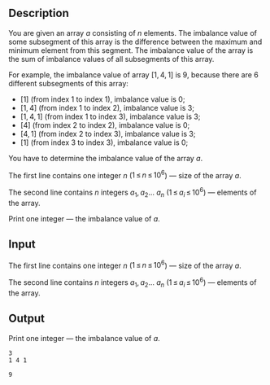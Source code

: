 ## Description

<div><p>You are given an array <span class="tex-span"><i>a</i></span> consisting of <span class="tex-span"><i>n</i></span> elements. The <span class="tex-font-style-it">imbalance value</span> of some subsegment of this array is the difference between the maximum and minimum element from this segment. The <span class="tex-font-style-it">imbalance value</span> of the array is the sum of <span class="tex-font-style-it">imbalance values</span> of all subsegments of this array.</p><p>For example, the <span class="tex-font-style-it">imbalance value</span> of array <span class="tex-span">[1, 4, 1]</span> is <span class="tex-span">9</span>, because there are <span class="tex-span">6</span> different subsegments of this array: </p><ul> <li> <span class="tex-span">[1]</span> (from index <span class="tex-span">1</span> to index <span class="tex-span">1</span>), <span class="tex-font-style-it">imbalance value</span> is <span class="tex-span">0</span>; </li><li> <span class="tex-span">[1, 4]</span> (from index <span class="tex-span">1</span> to index <span class="tex-span">2</span>), <span class="tex-font-style-it">imbalance value</span> is <span class="tex-span">3</span>; </li><li> <span class="tex-span">[1, 4, 1]</span> (from index <span class="tex-span">1</span> to index <span class="tex-span">3</span>), <span class="tex-font-style-it">imbalance value</span> is <span class="tex-span">3</span>; </li><li> <span class="tex-span">[4]</span> (from index <span class="tex-span">2</span> to index <span class="tex-span">2</span>), <span class="tex-font-style-it">imbalance value</span> is <span class="tex-span">0</span>; </li><li> <span class="tex-span">[4, 1]</span> (from index <span class="tex-span">2</span> to index <span class="tex-span">3</span>), <span class="tex-font-style-it">imbalance value</span> is <span class="tex-span">3</span>; </li><li> <span class="tex-span">[1]</span> (from index <span class="tex-span">3</span> to index <span class="tex-span">3</span>), <span class="tex-font-style-it">imbalance value</span> is <span class="tex-span">0</span>; </li></ul><p>You have to determine the <span class="tex-font-style-it">imbalance value</span> of the array <span class="tex-span"><i>a</i></span>.</p></div><div class="input-specification"><p>The first line contains one integer <span class="tex-span"><i>n</i></span> (<span class="tex-span">1 ≤ <i>n</i> ≤ 10<sup class="upper-index">6</sup></span>) — size of the array <span class="tex-span"><i>a</i></span>.</p><p>The second line contains <span class="tex-span"><i>n</i></span> integers <span class="tex-span"><i>a</i><sub class="lower-index">1</sub>, <i>a</i><sub class="lower-index">2</sub>... <i>a</i><sub class="lower-index"><i>n</i></sub></span> (<span class="tex-span">1 ≤ <i>a</i><sub class="lower-index"><i>i</i></sub> ≤ 10<sup class="upper-index">6</sup></span>) — elements of the array.</p></div><div class="output-specification"><p>Print one integer — the <span class="tex-font-style-it">imbalance value</span> of <span class="tex-span"><i>a</i></span>.</p></div>

## Input

<p>The first line contains one integer <span class="tex-span"><i>n</i></span> (<span class="tex-span">1 ≤ <i>n</i> ≤ 10<sup class="upper-index">6</sup></span>) — size of the array <span class="tex-span"><i>a</i></span>.</p><p>The second line contains <span class="tex-span"><i>n</i></span> integers <span class="tex-span"><i>a</i><sub class="lower-index">1</sub>, <i>a</i><sub class="lower-index">2</sub>... <i>a</i><sub class="lower-index"><i>n</i></sub></span> (<span class="tex-span">1 ≤ <i>a</i><sub class="lower-index"><i>i</i></sub> ≤ 10<sup class="upper-index">6</sup></span>) — elements of the array.</p>

## Output

<p>Print one integer — the <span class="tex-font-style-it">imbalance value</span> of <span class="tex-span"><i>a</i></span>.</p>





```input1
3
1 4 1

```




```output1
9

```


